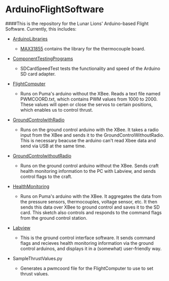 ﻿# ArduinoFlightSoftware
####This is the repository for the Lunar Lions' Arduino-based Flight Software. Currently, this includes:

* [ArduinoLibraries](https://github.com/JonBees/ArduinoFlightSoftware/tree/master/ArduinoLibraries)
  * [MAX31855](https://github.com/JonBees/ArduinoFlightSoftware/tree/master/ArduinoLibraries/MAX31855) contains the library for the thermocouple board.

* [ComponentTestingPrograms](https://github.com/JonBees/ArduinoFlightSoftware/tree/master/ComponentTestingPrograms)
  * SDCardSpeedTest tests the functionality and speed of the Arduino SD card adapter.

* [FlightComputer](https://github.com/JonBees/ArduinoFlightSoftware/tree/master/FlightComputer)
  * Runs on Puma's arduino without the XBee. Reads a text file named PWMCOORD.txt, which contains PWM values from 1000 to 2000.
These values will open or close the servos to certain positions, which enables us to control thrust.

* [GroundControlwithRadio](https://github.com/JonBees/ArduinoFlightSoftware/tree/master/GroundControlwithRadio)
  * Runs on the ground control arduino with the XBee. 
It takes a radio input from the XBee and sends it to the GroundControlWithoutRadio.
This is necessary beacuse the arduino can't read Xbee data and send via USB at the same time.

* [GroundControlwithoutRadio](https://github.com/JonBees/ArduinoFlightSoftware/tree/master/GroundControlwithoutRadio)
  *  Runs on the ground control arduino without the XBee.
Sends craft health monitoring information to the PC with Labview, and sends control flags to the craft.

* [HealthMonitoring](https://github.com/JonBees/ArduinoFlightSoftware/tree/master/HealthMonitoring)
  * Runs on Puma's arduino with the XBee. 
It aggregates the data from the pressure sensors, thermocouples, voltage sensor, etc. 
It then sends this data over XBee to ground control and saves it to the SD card. 
This sketch also controls and responds to the command flags from the ground control station.

* [Labview](https://github.com/JonBees/ArduinoFlightSoftware/tree/master/Labview)
  * This is the ground control interface software. 
It sends command flags and recieves health monitoring information via the ground control arduinos, and displays it in a (somewhat) user-friendly way. 

* SampleThrustValues.py
  * Generates a pwmcoord file for the FlightComputer to use to set thrust values.
